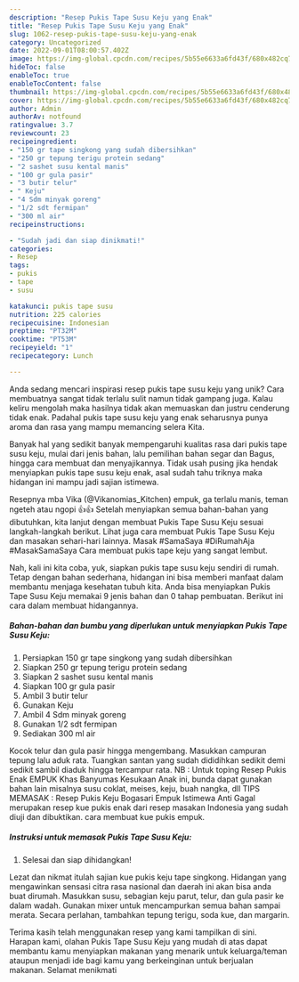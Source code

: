 ```yaml
---
description: "Resep Pukis Tape Susu Keju yang Enak"
title: "Resep Pukis Tape Susu Keju yang Enak"
slug: 1062-resep-pukis-tape-susu-keju-yang-enak
category: Uncategorized
date: 2022-09-01T08:00:57.402Z
image: https://img-global.cpcdn.com/recipes/5b55e6633a6fd43f/680x482cq70/pukis-tape-susu-keju-foto-resep-utama.jpg
hideToc: false
enableToc: true
enableTocContent: false
thumbnail: https://img-global.cpcdn.com/recipes/5b55e6633a6fd43f/680x482cq70/pukis-tape-susu-keju-foto-resep-utama.jpg
cover: https://img-global.cpcdn.com/recipes/5b55e6633a6fd43f/680x482cq70/pukis-tape-susu-keju-foto-resep-utama.jpg
author: Admin
authorAv: notfound
ratingvalue: 3.7
reviewcount: 23
recipeingredient:
- "150 gr tape singkong yang sudah dibersihkan"
- "250 gr tepung terigu protein sedang"
- "2 sashet susu kental manis"
- "100 gr gula pasir"
- "3 butir telur"
- " Keju"
- "4 Sdm minyak goreng"
- "1/2 sdt fermipan"
- "300 ml air"
recipeinstructions:

- "Sudah jadi dan siap dinikmati!"
categories:
- Resep
tags:
- pukis
- tape
- susu

katakunci: pukis tape susu 
nutrition: 225 calories
recipecuisine: Indonesian
preptime: "PT32M"
cooktime: "PT53M"
recipeyield: "1"
recipecategory: Lunch

---
```





Anda sedang mencari inspirasi resep pukis tape susu keju yang unik? Cara membuatnya sangat tidak terlalu sulit namun tidak gampang juga. Kalau keliru mengolah maka hasilnya tidak akan memuaskan dan justru cenderung tidak enak. Padahal pukis tape susu keju yang enak seharusnya punya aroma dan rasa yang mampu memancing selera Kita.





Banyak hal yang sedikit banyak mempengaruhi kualitas rasa dari pukis tape susu keju, mulai dari jenis bahan, lalu pemilihan bahan segar dan Bagus, hingga cara membuat dan menyajikannya. Tidak usah pusing jika hendak menyiapkan pukis tape susu keju enak,      asal sudah tahu triknya maka hidangan ini mampu jadi sajian istimewa.














Resepnya mba Vika (@Vikanomias_Kitchen) empuk, ga terlalu manis, teman ngeteh atau ngopi 👍👍 Setelah menyiapkan semua bahan-bahan yang dibutuhkan, kita lanjut dengan membuat Pukis Tape Susu Keju sesuai langkah-langkah berikut. Lihat juga cara membuat Pukis Tape Susu Keju dan masakan sehari-hari lainnya. Masak #SamaSaya #DiRumahAja #MasakSamaSaya Cara membuat pukis tape keju yang sangat lembut.






Nah, kali ini kita coba, yuk, siapkan pukis tape susu keju sendiri di rumah. Tetap dengan bahan sederhana, hidangan ini bisa memberi manfaat dalam membantu menjaga kesehatan tubuh kita. Anda bisa menyiapkan Pukis Tape Susu Keju memakai 9 jenis bahan dan 0 tahap pembuatan. Berikut ini cara dalam membuat hidangannya.

<!--inarticleads1-->

##### Bahan-bahan dan bumbu yang diperlukan untuk menyiapkan Pukis Tape Susu Keju:

1. Persiapkan 150 gr tape singkong yang sudah dibersihkan
1. Siapkan 250 gr tepung terigu protein sedang
1. Siapkan 2 sashet susu kental manis
1. Siapkan 100 gr gula pasir
1. Ambil 3 butir telur
1. Gunakan  Keju
1. Ambil 4 Sdm minyak goreng
1. Gunakan 1/2 sdt fermipan
1. Sediakan 300 ml air


Kocok telur dan gula pasir hingga mengembang. Masukkan campuran tepung lalu aduk rata. Tuangkan santan yang sudah dididihkan sedikit demi sedikit sambil diaduk hingga tercampur rata. NB : Untuk toping Resep Pukis Enak EMPUK Khas Banyumas Kesukaan Anak ini, bunda dapat gunakan bahan lain misalnya susu coklat, meises, keju, buah nangka, dll TIPS MEMASAK : Resep Pukis Keju Bogasari Empuk Istimewa Anti Gagal merupakan resep kue pukis enak dari resep masakan Indonesia yang sudah diuji dan dibuktikan. cara membuat kue pukis empuk. 

<!--inarticleads2-->

##### Instruksi untuk memasak Pukis Tape Susu Keju:


1. Selesai dan siap dihidangkan!

Lezat dan nikmat itulah sajian kue pukis keju tape singkong. Hidangan yang mengawinkan sensasi citra rasa nasional dan daerah ini akan bisa anda buat dirumah. Masukkan susu, sebagian keju parut, telur, dan gula pasir ke dalam wadah. Gunakan mixer untuk mencampurkan semua bahan sampai merata. Secara perlahan, tambahkan tepung terigu, soda kue, dan margarin. 

Terima kasih telah menggunakan resep yang kami tampilkan di sini. Harapan kami, olahan Pukis Tape Susu Keju yang mudah di atas dapat membantu kamu menyiapkan makanan yang menarik untuk keluarga/teman ataupun menjadi ide bagi kamu yang berkeinginan untuk berjualan makanan. Selamat menikmati
